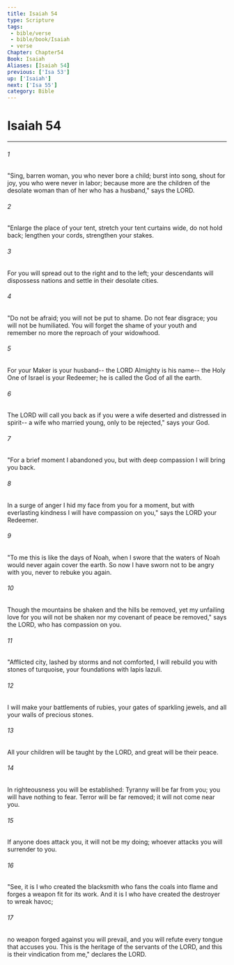 ```yaml
---
title: Isaiah 54
type: Scripture
tags:
 - bible/verse
 - bible/book/Isaiah
 - verse
Chapter: Chapter54
Book: Isaiah
Aliases: [Isaiah 54]
previous: ['Isa 53']
up: ['Isaiah']
next: ['Isa 55']
category: Bible
---
```

# Isaiah 54

***


###### 1 
"Sing, barren woman, you who never bore a child; burst into song, shout for joy, you who were never in labor; because more are the children of the desolate woman than of her who has a husband," says the LORD. 

###### 2 
"Enlarge the place of your tent, stretch your tent curtains wide, do not hold back; lengthen your cords, strengthen your stakes. 

###### 3 
For you will spread out to the right and to the left; your descendants will dispossess nations and settle in their desolate cities. 

###### 4 
"Do not be afraid; you will not be put to shame. Do not fear disgrace; you will not be humiliated. You will forget the shame of your youth and remember no more the reproach of your widowhood. 

###### 5 
For your Maker is your husband-- the LORD Almighty is his name-- the Holy One of Israel is your Redeemer; he is called the God of all the earth. 

###### 6 
The LORD will call you back as if you were a wife deserted and distressed in spirit-- a wife who married young, only to be rejected," says your God. 

###### 7 
"For a brief moment I abandoned you, but with deep compassion I will bring you back. 

###### 8 
In a surge of anger I hid my face from you for a moment, but with everlasting kindness I will have compassion on you," says the LORD your Redeemer. 

###### 9 
"To me this is like the days of Noah, when I swore that the waters of Noah would never again cover the earth. So now I have sworn not to be angry with you, never to rebuke you again. 

###### 10 
Though the mountains be shaken and the hills be removed, yet my unfailing love for you will not be shaken nor my covenant of peace be removed," says the LORD, who has compassion on you. 

###### 11 
"Afflicted city, lashed by storms and not comforted, I will rebuild you with stones of turquoise, your foundations with lapis lazuli. 

###### 12 
I will make your battlements of rubies, your gates of sparkling jewels, and all your walls of precious stones. 

###### 13 
All your children will be taught by the LORD, and great will be their peace. 

###### 14 
In righteousness you will be established: Tyranny will be far from you; you will have nothing to fear. Terror will be far removed; it will not come near you. 

###### 15 
If anyone does attack you, it will not be my doing; whoever attacks you will surrender to you. 

###### 16 
"See, it is I who created the blacksmith who fans the coals into flame and forges a weapon fit for its work. And it is I who have created the destroyer to wreak havoc; 

###### 17 
no weapon forged against you will prevail, and you will refute every tongue that accuses you. This is the heritage of the servants of the LORD, and this is their vindication from me," declares the LORD. 
